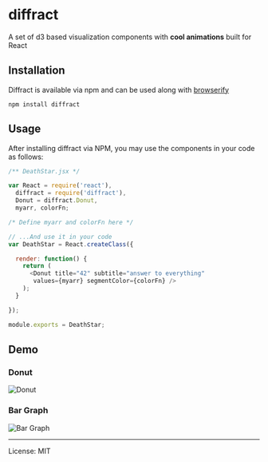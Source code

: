 # diffract


A set of d3 based visualization components with **cool animations** built for React

Installation
---
Diffract is available via npm and can be used along with [browserify](http://browserify.org/)

```shell
npm install diffract

```

## Usage

After installing diffract via NPM, you may use the components in your code as follows:

```js
/** DeathStar.jsx */

var React = require('react'),
  diffract = require('diffract'),
  Donut = diffract.Donut,
  myarr, colorFn;

/* Define myarr and colorFn here */

// ...And use it in your code
var DeathStar = React.createClass({

  render: function() {
    return (
      <Donut title="42" subtitle="answer to everything"
       values={myarr} segmentColor={colorFn} />
    );
  }

});

module.exports = DeathStar;


```

## Demo
### Donut
![Donut](https://raw.github.com/ameyms/diffract/master/etc/donut.gif)

### Bar Graph
![Bar Graph](https://raw.github.com/ameyms/diffract/master/etc/bar_graph_1.gif)




----


  License: MIT

